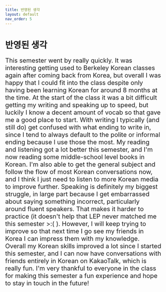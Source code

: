 ```yaml
---
title: 반영된 생각
layout: default
nav_order: 5
---
```


# 반영된 생각

<p style="text-align: left; font-size:20px;">
This semester went by really quickly. It was interesting getting used to Berkeley Korean classes again after coming back from Korea, but overall I was happy that I could fit into the class despite only having been learning Korean for around 8 months at the time. At the start of the class it was a bit difficult getting my writing and speaking up to speed, but luckily I know a decent amount of vocab so that gave me a good place to start. With writing I typically (and still do) get confused with what ending to write in, since I tend to always default to the polite or informal ending because I use those the most. My reading and listening got a lot better this semester, and I'm now reading some middle-school level books in Korean. I'm also able to get the general subject and follow the flow of most Korean conversations now, and I think I just need to listen to more Korean media to improve further. Speaking is definitely my biggest struggle, in large part because I get embarrassed about saying something incorrect, particularly around fluent speakers. That makes it harder to practice (it doesn't help that LEP never matched me this semester >:( ). However, I will keep trying to improve so that next time I go see my friends in Korea I can impress them with my knowledge. Overall my Korean skills improved a lot since I started this semester, and I can now have conversations with friends entirely in Korean on KakaoTalk, which is really fun. I'm very thankful to everyone in the class for making this semester a fun experience and hope to stay in touch in the future!
</p>